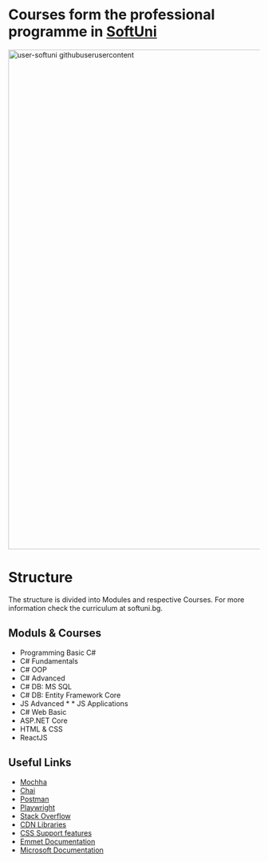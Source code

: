 # Courses form the professional programme in [SoftUni](https://softuni.bg/trainings/courses)
<img width="1000" alt="user-softuni githubuserusercontent" src="https://user-images.githubusercontent.com/64635613/119897634-9c857d80-bf38-11eb-8248-2cc0068b5b12.png">

# Structure
The structure is divided into Modules and respective Courses. For more information check the curriculum at softuni.bg.

## Moduls & Courses
*  Programming Basic C#
*  C# Fundamentals
*  C# OOP         
* C# Advanced
* C# DB: MS SQL    
* C# DB: Entity Framework Core
* JS Advanced                                                                                                                                                            * * JS Applications
* C# Web Basic        
* ASP.NET Core      
* HTML & CSS      
* ReactJS
  
## Useful Links
  
 * [Mochha](https://mochajs.org/)
 * [Chai](https://www.chaijs.com/)
 * [Postman](https://www.postman.com/)
 * [Playwright](https://playwright.dev/)
 * [Stack Overflow](https://stackoverflow.com/)
 * [CDN Libraries](https://cdnjs.com/libraries)
 * [CSS Support features](https://caniuse.com/)
 * [Emmet Documentation](https://docs.emmet.io/cheat-sheet/)
 * [Microsoft Documentation](https://learn.microsoft.com/en-us/docs/)
 
